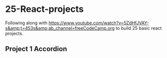 # 25-React-projects

Following along with https://www.youtube.com/watch?v=5ZdHfJVAY-s&amp;t=453s&amp;ab_channel=freeCodeCamp.org to build 25 basic react projects.

## Project 1 Accordion
